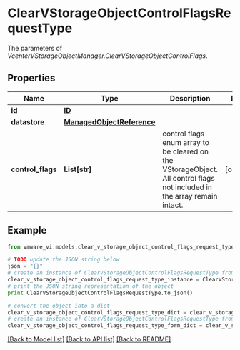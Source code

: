 # ClearVStorageObjectControlFlagsRequestType

The parameters of *VcenterVStorageObjectManager.ClearVStorageObjectControlFlags*. 

## Properties
Name | Type | Description | Notes
------------ | ------------- | ------------- | -------------
**id** | [**ID**](ID.md) |  | 
**datastore** | [**ManagedObjectReference**](ManagedObjectReference.md) |  | 
**control_flags** | **List[str]** | control flags enum array to be cleared on the VStorageObject. All control flags not included in the array remain intact.  | [optional] 

## Example

```python
from vmware_vi.models.clear_v_storage_object_control_flags_request_type import ClearVStorageObjectControlFlagsRequestType

# TODO update the JSON string below
json = "{}"
# create an instance of ClearVStorageObjectControlFlagsRequestType from a JSON string
clear_v_storage_object_control_flags_request_type_instance = ClearVStorageObjectControlFlagsRequestType.from_json(json)
# print the JSON string representation of the object
print ClearVStorageObjectControlFlagsRequestType.to_json()

# convert the object into a dict
clear_v_storage_object_control_flags_request_type_dict = clear_v_storage_object_control_flags_request_type_instance.to_dict()
# create an instance of ClearVStorageObjectControlFlagsRequestType from a dict
clear_v_storage_object_control_flags_request_type_form_dict = clear_v_storage_object_control_flags_request_type.from_dict(clear_v_storage_object_control_flags_request_type_dict)
```
[[Back to Model list]](../README.md#documentation-for-models) [[Back to API list]](../README.md#documentation-for-api-endpoints) [[Back to README]](../README.md)


